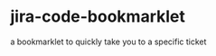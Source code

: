 jira-code-bookmarklet
=====================

a bookmarklet to quickly take you to a specific ticket
